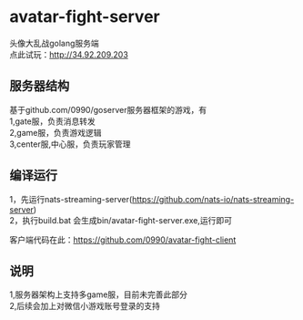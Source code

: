 # avatar-fight-server
头像大乱战golang服务端  
点此试玩：http://34.92.209.203

## 服务器结构
基于github.com/0990/goserver服务器框架的游戏，有  
1,gate服，负责消息转发  
2,game服，负责游戏逻辑  
3,center服,中心服，负责玩家管理  

## 编译运行
1，先运行nats-streaming-server(https://github.com/nats-io/nats-streaming-server)  
2，执行build.bat 会生成bin/avatar-fight-server.exe,运行即可 
 
客户端代码在此：https://github.com/0990/avatar-fight-client

## 说明
1,服务器架构上支持多game服，目前未完善此部分  
2,后续会加上对微信小游戏账号登录的支持
